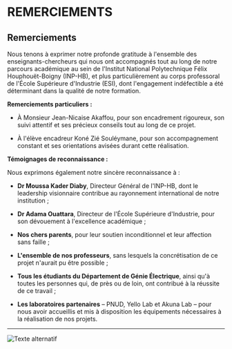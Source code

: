 # REMERCIEMENTS

## Remerciements

Nous tenons à exprimer notre profonde gratitude à l'ensemble des enseignants-chercheurs qui nous ont accompagnés tout au long de notre parcours académique au sein de l'Institut National Polytechnique Félix Houphouët-Boigny (INP-HB), et plus particulièrement au corps professoral de l'École Supérieure d'Industrie (ESI), dont l'engagement indéfectible a été déterminant dans la qualité de notre formation.

**Remerciements particuliers :**  

- À Monsieur Jean-Nicaise Akaffou, pour son encadrement rigoureux, son suivi attentif et ses précieux conseils tout au long de ce projet.  

- À l'élève encadreur Koné Zié Souléymane, pour son accompagnement constant et ses orientations avisées durant cette réalisation.

**Témoignages de reconnaissance :**  

Nous exprimons également notre sincère reconnaissance à :  

- **Dr Moussa Kader Diaby**, Directeur Général de l'INP-HB, dont le leadership visionnaire contribue au rayonnement international de notre institution ;  
  
- **Dr Adama Ouattara**, Directeur de l'École Supérieure d'Industrie, pour son dévouement à l'excellence académique ;  
  
- **Nos chers parents**, pour leur soutien inconditionnel et leur affection sans faille ;

- **L'ensemble de nos professeurs**, sans lesquels la concrétisation de ce projet n'aurait pu être possible ;  
  
- **Tous les étudiants du Département de Génie Électrique**, ainsi qu'à toutes les personnes qui, de près ou de loin, ont contribué à la réussite de ce travail ;  
  
- **Les laboratoires partenaires** – PNUD, Yello Lab et Akuna Lab – pour nous avoir accueillis et mis à disposition les équipements nécessaires à la réalisation de nos projets.

---

![Texte alternatif](https://www.bmxdescartes.com/media/uploaded/sites/10891/actualite/5e301fc57f161_merci.gif "Titre optionnel")
